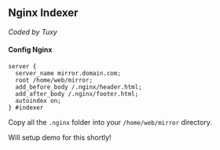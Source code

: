 Nginx Indexer
-------------
*Coded by Tuxy*

#### Config Nginx

```
server {
  server_name mirror.domain.com;
  root /home/web/mirror;
  add_before_body /.nginx/header.html;
  add_after_body /.nginx/footer.html;
  autoindex on;
} #indexer
```

Copy all the ```.nginx``` folder into your ```/home/web/mirror``` directory.

Will setup demo for this shortly!
